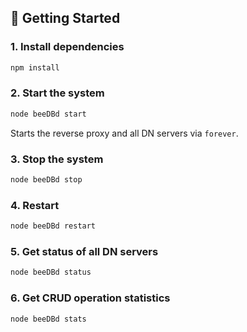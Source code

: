 ## 🚀 Getting Started

### 1. Install dependencies

```bash
npm install
```

### 2. Start the system

```bash
node beeDBd start
```

Starts the reverse proxy and all DN servers via `forever`.

### 3. Stop the system

```bash
node beeDBd stop
```

### 4. Restart

```bash
node beeDBd restart
```

### 5. Get status of all DN servers

```bash
node beeDBd status
```

### 6. Get CRUD operation statistics

```bash
node beeDBd stats
```

